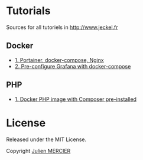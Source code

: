 # Tutorials
Sources for all tutoriels in http://www.jeckel.fr

## Docker

- [1. Portainer, docker-compose, Nginx](docker/1-portainer-docker-compose-nginx/)
- [2. Pre-configure Grafana with docker-compose](docker/2-pre-configure-grafana/)

## PHP

- [1. Docker PHP image with Composer pre-installed](php/1-docker-php-composer)

# License

Released under the MIT License.

Copyright [Julien MERCIER](https://www.jeckel.fr)